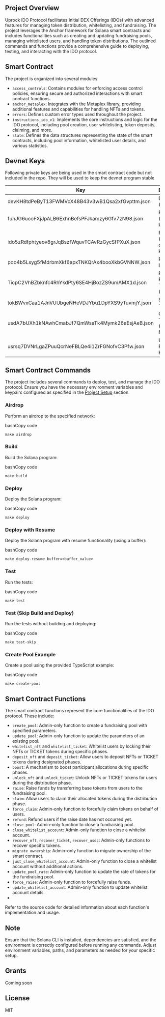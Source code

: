 Project Overview
----------------

Uprock IDO Protocol facilitates Initial DEX Offerings (IDOs) with advanced features for managing token distribution, whitelisting, and fundraising. 
The project leverages the Anchor framework for Solana smart contracts and includes functionalities such as creating and updating fundraising pools, managing whitelisted users, and handling token distributions. 
The outlined commands and functions provide a comprehensive guide to deploying, testing, and interacting with the IDO protocol.

Smart Contract
---------------

The project is organized into several modules:

-   `access_controls`: Contains modules for enforcing access control policies, ensuring secure and authorized interactions with smart contract functions. 
-   `anchor_metaplex`: Integrates with the Metaplex library, providing additional features and capabilities for handling NFTs and tokens. 
-   `errors`: Defines custom error types used throughout the project. 
-   `instructions_ido_v1`: Implements the core instructions and logic for the IDO protocol, including pool creation, user whitelisting, token deposits, claiming, and more. 
-   `state`: Defines the data structures representing the state of the smart contracts, including pool information, whitelisted user details, and various statistics.


Devnet Keys
------------
Following private keys are being used in the smart contract code but not included in the repo. They will be used to keep the devnet program stable

| Key                                              | Description                  |
|--------------------------------------------------|------------------------------|
| devKH8tdPeByT13FWMVcX48B43v3wB1Qsa2xfGvpttm.json | Developer (admin) key        |
| funJG6uooFXjJpALB6ExhnBefsPFJkamzy6Gfv7zN98.json | Fundraiser (ido owner) key   |
| ido5zRdfphtyeov8grJqBszfWquvTCAvRzGycSfPXuX.json | Program (smart contract) key |
| poo4b5Lsyg5fMdrbmXkf6apxTNKQrAx4booXkbGVNNW.json | Pool (IDO ID) key            |
| TicpC2VhBZbknfc4RhYkdPty6SE4HjBozZS9umAMX1d.json | Pre Required Token (TICKET)  |
| tokBWvxCaa1AJnVUUbgeNHeVDJYbu1DpYXS9yTuvmjY.json | Selling Token Mint           |
| usdA7bUXh1kNAwhCmabJf7QmWsaTk4Mymk26aEsjAeB.json | Quote Token (USDC) Mint      |
| usrsq7DVNrLgaZPuuQcrNeFBLQe4i1ZrFGNofvC3Pfw.json | User (IDO Participant) Key   |

Smart Contract Commands
-----------------------

The project includes several commands to deploy, test, and manage the IDO protocol. Ensure you have the necessary environment variables and keypairs configured as specified in the [Project Setup](https://chat.openai.com/c/8c4e5855-fc25-48d7-aa34-9655b3d569c5#project-setup) section.

### Airdrop

Perform an airdrop to the specified network:

bashCopy code

`make airdrop`

### Build

Build the Solana program:

bashCopy code

`make build`

### Deploy

Deploy the Solana program:

bashCopy code

`make deploy`

### Deploy with Resume

Deploy the Solana program with resume functionality (using a buffer):

bashCopy code

`make deploy-resume buffer=<buffer_value>`

### Test

Run the tests:

bashCopy code

`make test`

### Test (Skip Build and Deploy)

Run the tests without building and deploying:

bashCopy code

`make test-skip`

### Create Pool Example

Create a pool using the provided TypeScript example:

bashCopy code

`make create-pool`

Smart Contract Functions
------------------------

The smart contract functions represent the core functionalities of the IDO protocol. These include:

- `create_pool`: Admin-only function to create a fundraising pool with specified parameters. 
- `update_pool`: Admin-only function to update the parameters of an existing pool. 
- `whitelist_nft` and `whitelist_ticket`: Whitelist users by locking their NFTs or TICKET tokens during specific phases. 
- `deposit_nft` and `deposit_ticket`: Allow users to deposit NFTs or TICKET tokens during designated phases.  
- `boost`: A mechanism to boost participant allocations during specific phases.  
- `unlock_nft` and `unlock_ticket`: Unlock NFTs or TICKET tokens for users during the distribution phase.  
- `raise`: Raise funds by transferring base tokens from users to the fundraising pool.  
- `claim`: Allow users to claim their allocated tokens during the distribution phase.  
- `force_claim`: Admin-only function to forcefully claim tokens on behalf of users.  
- `refund`: Refund users if the raise date has not occurred yet.  
- `close_pool`: Admin-only function to close a fundraising pool.  
- `close_whitelist_account`: Admin-only function to close a whitelist account.  
- `recover_nft`, `recover_ticket`, `recover_usdc`: Admin-only functions to recover specific tokens.  
- `migrate_ownership`: Admin-only function to migrate ownership of the smart contract.  
- `just_close_whitelist_account`: Admin-only function to close a whitelist account without additional actions.  
- `update_pool_rate`: Admin-only function to update the rate of tokens for the fundraising pool.  
- `force_raise`: Admin-only function to forcefully raise funds.  
- `update_whitelist_account`: Admin-only function to update whitelist account details.  
- 
Refer to the source code for detailed information about each function's implementation and usage.

Note
----

Ensure that the Solana CLI is installed, dependencies are satisfied, and the environment is correctly configured before running any commands. 
Adjust environment variables, paths, and parameters as needed for your specific setup.

Grants
-------
Coming soon

License
-------
MIT